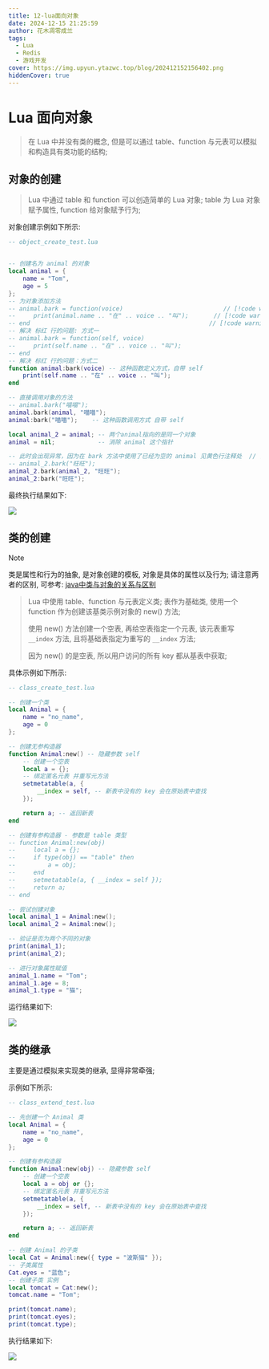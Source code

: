 ```yaml
---
title: 12-lua面向对象
date: 2024-12-15 21:25:59
author: 花木凋零成兰
tags:
  - Lua
  - Redis
  - 游戏开发
cover: https://img.upyun.ytazwc.top/blog/202412152156402.png
hiddenCover: true
---
```


# Lua 面向对象

> 在 Lua 中并没有类的概念, 但是可以通过 table、function 与元表可以模拟和构造具有类功能的结构;

## 对象的创建

> Lua 中通过 table 和 function 可以创造简单的 Lua 对象; table 为 Lua 对象赋予属性, function 给对象赋予行为;

对象创建示例如下所示:

```lua
-- object_create_test.lua


-- 创建名为 animal 的对象
local animal = {
    name = "Tom",
    age = 5
};
-- 为对象添加方法
-- animal.bark = function(voice)                            // [!code warning]
--     print(animal.name .. "在" .. voice .. "叫");       // [!code warning]
-- end                                                  // [!code warning]
-- 解决 标红 行的问题: 方式一
-- animal.bark = function(self, voice)
--     print(self.name .. "在" .. voice .. "叫");
-- end
-- 解决 标红 行的问题：方式二
function animal:bark(voice) -- 这种函数定义方式，自带 self
    print(self.name .. "在" .. voice .. "叫");
end

-- 直接调用对象的方法
-- animal.bark("喵喵");
animal.bark(animal, "喵喵");
animal:bark("喵喵");    -- 这种函数调用方式 自带 self

local animal_2 = animal; -- 两个animal指向的是同一个对象
animal = nil;            -- 消除 animal 这个指针

-- 此时会出现异常，因为在 bark 方法中使用了已经为空的 animal 见黄色行注释处  // [!code --]
-- animal_2.bark("旺旺");
animal_2.bark(animal_2, "旺旺");
animal_2:bark("旺旺");

```
最终执行结果如下:

![](https://img.upyun.ytazwc.top/blog/202412152156402.png)

## 类的创建

> [!NOTE]
> 类是属性和行为的抽象, 是对象创建的模板, 对象是具体的属性以及行为; 请注意两者的区别, 可参考: [java中类与对象的关系与区别](https://blog.csdn.net/qq_24753293/article/details/89089867)

> Lua 中使用 table、function 与元表定义类; 表作为基础类, 使用一个 function 作为创建该基类示例对象的 new() 方法;
> 
> 使用 new() 方法创建一个空表, 再给空表指定一个元表, 该元表重写 `__index` 方法, 且将基础表指定为重写的 `__index` 方法;
> 
> 因为 new() 的是空表, 所以用户访问的所有 key 都从基表中获取;

具体示例如下所示:

```lua
-- class_create_test.lua

-- 创建一个类
local Animal = {
    name = "no_name",
    age = 0
};

-- 创建无参构造器
function Animal:new() -- 隐藏参数 self
    -- 创建一个空表
    local a = {};
    -- 绑定匿名元表 并重写元方法
    setmetatable(a, {
        __index = self, -- 新表中没有的 key 会在原始表中查找
    });

    return a; -- 返回新表
end

-- 创建有参构造器 - 参数是 table 类型
-- function Animal:new(obj)
--     local a = {};
--     if type(obj) == "table" then
--         a = obj;
--     end
--     setmetatable(a, { __index = self });
--     return a;
-- end

-- 尝试创建对象
local animal_1 = Animal:new();
local animal_2 = Animal:new();

-- 验证是否为两个不同的对象
print(animal_1);
print(animal_2);

-- 进行对象属性赋值
animal_1.name = "Tom";
animal_1.age = 8;
animal_1.type = "猫";
```

运行结果如下:

![](https://img.upyun.ytazwc.top/blog/202412162232351.png)

## 类的继承

主要是通过模拟来实现类的继承, 显得非常牵强;

示例如下所示:

```lua
-- class_extend_test.lua

-- 先创建一个 Animal 类
local Animal = {
    name = "no_name",
    age = 0
};

-- 创建有参构造器
function Animal:new(obj) -- 隐藏参数 self
    -- 创建一个空表
    local a = obj or {};
    -- 绑定匿名元表 并重写元方法
    setmetatable(a, {
        __index = self, -- 新表中没有的 key 会在原始表中查找
    });

    return a; -- 返回新表
end

-- 创建 Animal 的子类
local Cat = Animal:new({ type = "波斯猫" });
-- 子类属性
Cat.eyes = "蓝色";
-- 创建子类 实例
local tomcat = Cat:new();
tomcat.name = "Tom";

print(tomcat.name);
print(tomcat.eyes);
print(tomcat.type);

```

执行结果如下:

![](https://img.upyun.ytazwc.top/blog/202412162242783.png)
